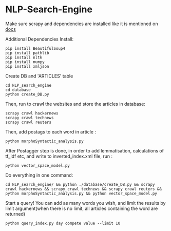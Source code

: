 # NLP-Search-Engine

Make sure scrapy and dependencies are installed like it is mentioned on <a href="https://doc.scrapy.org/en/latest/intro/install.html">docs</a>

Additional Dependencies Install:

```
pip install BeautifulSoup4
pip install pathlib
pip install nltk 
pip install numpy
pip install xmljson
```

Create DB and 'ARTICLES' table
```
cd NLP_search_engine
cd database
python create_DB.py
```

Then, run to crawl the websites and store the articles in database:<br/>
```
scrapy crawl hackernews
scrapy crawl technews
scrapy crawl reuters
```

Then, add postags to each word in article :<br/>
```
python morphoSyntactic_analysis.py
```

After Postagger step is done, in order to add lemmatisation, calculations of tf_idf etc, and write to inverted_index.xml file, run :<br/>
```
python vector_space_model.py
```

Do everything in one command:
```
cd NLP_search_engine/ && python ./database/create_DB.py && scrapy crawl hackernews && scrapy crawl technews && scrapy crawl reuters && python morphoSyntactic_analysis.py && python vector_space_model.py
```

Start a query! You can add as many words you wish, and limit the results by limit argument(when there is no limit, all articles containing the word are returned)
```
python query_index.py day compete value --limit 10
```
